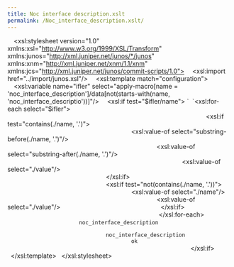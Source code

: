 ```yaml
---
title: Noc interface description.xslt
permalink: /Noc_interface_description.xslt/
---
```


<?xml version="1.0" standalone="yes"?>
`  `<xsl:stylesheet version="1.0"
   xmlns:xsl="http://www.w3.org/1999/XSL/Transform"
   xmlns:junos="http://xml.juniper.net/junos/*/junos"
   xmlns:xnm="http://xml.juniper.net/xnm/1.1/xnm"
   xmlns:jcs="http://xml.juniper.net/junos/commit-scripts/1.0">
`  `<xsl:import href="../import/junos.xsl"/>
`  `<xsl:template match="configuration">
`  `
`  `<xsl:variable name="ifler" select="apply-macro[name = 'noc_interface_description']/data[not(starts-with(name,      'noc_interface_descriptio'))]"/>
`  `<xsl:if test="$ifler/name">
`  `<xsl:for-each select="$ifler">
`       `<change>
`               `<interfaces>
`                       `<interface>
`                               `
`                               `<xsl:if test="contains(./name, '.')">
`                                       `<name><xsl:value-of select="substring-before(./name, '.')"/></name>
`                                               `<unit><xsl:value-of select="substring-after(./name, '.')"/>
`                                                       `<description><xsl:value-of select="./value"/></description>
`                                               `</unit>
`                               `</xsl:if>
`                               `<xsl:if test="not(contains(./name, '.'))">
`                                       `<name><xsl:value-of select="./name"/></name>
`                                               `<description><xsl:value-of select="./value"/></description>
`                               `</xsl:if>
`                       `</interface>
`               `</interfaces>
`       `</change>
` `</xsl:for-each>
` `<change action = "replace">
`       `<apply-macro replace="replace">
`               `<name>`noc_interface_description`</name>
`                       `<data>
`                               `<name>`noc_interface_description`</name>
`                                       `<value>`ok`</value>
`                               `</data>
`                       `</apply-macro>
` `</change>
` `</xsl:if>
` `</xsl:template>
` `</xsl:stylesheet>